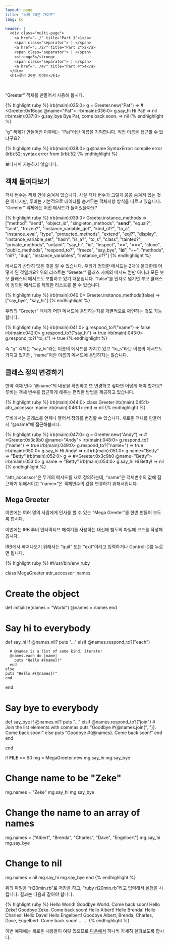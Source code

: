 ```yaml
---
layout: page
title: "루비 20분 가이드"
lang: ko

header: |
  <div class="multi-page">
    <a href="../" title="Part 1">1</a>
    <span class="separator"> | </span>
    <a href="../2/" title="Part 2">2</a>
    <span class="separator"> | </span>
    <strong>3</strong>
    <span class="separator"> | </span>
    <a href="../4/" title="Part 4">4</a>
  </div>
  <h1>루비 20분 가이드</h1>

---
```


“Greeter” 객체를 만들어서 사용해 봅시다.

{% highlight ruby %}
irb(main):035:0> g = Greeter.new("Pat")
=> #<Greeter:0x16cac @name="Pat">
irb(main):036:0> g.say_hi
Hi Pat!
=> nil
irb(main):037:0> g.say_bye
Bye Pat, come back soon.
=> nil
{% endhighlight %}

“g” 객체가 만들어진 이후에는 “Pat”이란 이름을 기억합니다. 직접 이름을 접근할 수 있냐구요?

{% highlight ruby %}
irb(main):038:0> g.@name
SyntaxError: compile error
(irb):52: syntax error
        from (irb):52
{% endhighlight %}

보다시피 가능하지 않습니다.

## 객체 들여다보기

객체 변수는 객체 안에 숨겨져 있습니다. 사실 객체 변수가 그렇게 꽁꽁 숨겨져 있는 것은 아니지만, 루비는 기본적으로 데이타를
숨겨두는 객체지향 방식을 따르고 있습니다. “Greeter” 객체에는 어떤 메서드가 들어있을까요?

{% highlight ruby %}
irb(main):039:0> Greeter.instance_methods
=> ["method", "send", "object_id", "singleton_methods",
  "__send__", "equal?", "taint", "frozen?",
    "instance_variable_get", "kind_of?", "to_a",
    "instance_eval", "type", "protected_methods", "extend",
    "eql?", "display", "instance_variable_set", "hash",
    "is_a?", "to_s", "class", "tainted?", "private_methods",
    "untaint", "say_hi", "id", "inspect", "==", "===",
    "clone", "public_methods", "respond_to?", "freeze",
    "say_bye", "__id__", "=~", "methods", "nil?", "dup",
    "instance_variables", "instance_of?"]
{% endhighlight %}

메서드가 상당히 많은 것을 알 수 있습니다. 우리가 정의한 메서드는 2개에 불과한데 어떻게 된 것일까요? 위의 리스트는
“Greeter” 클래스 자체의 메서드 뿐만 아니라 모든 부모 클래스의 메서드도 포함하고 있기 때문입니다. “false”를 인자로
넘기면 부모 클래스에 정의된 메서드를 제외한 리스트를 볼 수 있습니다.

{% highlight ruby %}
irb(main):040:0> Greeter.instance_methods(false)
=> ["say_bye", "say_hi"]
{% endhighlight %}

우리의 “Greeter” 객체가 어떤 메서드에 응답하는지를 개별적으로 확인하는 것도 가능합니다.

{% highlight ruby %}
irb(main):041:0> g.respond_to?("name")
=> false
irb(main):042:0> g.respond_to?("say_hi")
=> true
irb(main):043:0> g.respond_to?("to_s")
=> true
{% endhighlight %}

즉 “g” 객체는 “say\_hi”라는 이름의 메서드를 가지고 있고 “to\_s”라는 이름의 메서드도 가지고 있지만,
“name”이란 이름의 메서드에 응답하지는 않습니다.

## 클래스 정의 변경하기

만약 객체 변수 ”@name”의 내용을 확인하고 또 변경하고 싶다면 어떻게 해야 할까요? 루비는 객체 변수를 접근하게 해주는
편리한 방법을 제공하고 있습니다.

{% highlight ruby %}
irb(main):044:0> class Greeter
irb(main):045:1>   attr_accessor :name
irb(main):046:1> end
=> nil
{% endhighlight %}

루비에서는 클래스를 언제나 열어서 정의를 변경할 수 있습니다. 새로운 객체를 만들어서 ”@name”에 접근해봅시다.

{% highlight ruby %}
irb(main):047:0> g = Greeter.new("Andy")
=> #<Greeter:0x3c9b0 @name="Andy">
irb(main):048:0> g.respond_to?("name")
=> true
irb(main):049:0> g.respond_to?("name=")
=> true
irb(main):050:0> g.say_hi
Hi Andy!
=> nil
irb(main):051:0> g.name="Betty"
=> "Betty"
irb(main):052:0> g
=> #<Greeter:0x3c9b0 @name="Betty">
irb(main):053:0> g.name
=> "Betty"
irb(main):054:0> g.say_hi
Hi Betty!
=> nil
{% endhighlight %}

“attr\_accessor”은 두개의 메서드를 새로 정의하는데, “name”은 객체변수의 값에 접근하기 위해서이고
“name=”은 객체변수의 값을 변경하기 위해서입니다.

## Mega Greeter

이번에는 여러 명의 사람에게 인사를 할 수 있는 “Mega Greeter”를 한번 만들어 보도록 합시다.

이번에는 IRB 루비 인터랙티브 해석기를 사용하는 대신에 별도의 파일에 코드를 작성해봅시다.

IRB에서 빠져나오기 위해서는 “quit” 또는 “exit”이라고 입력하거나 Control-D를 누르면 됩니다.

{% highlight ruby %}
#!/usr/bin/env ruby

class MegaGreeter
  attr_accessor :names

  # Create the object
  def initialize(names = "World")
    @names = names
  end

  # Say hi to everybody
  def say_hi
    if @names.nil?
      puts "..."
    elsif @names.respond_to?("each")

      # @names is a list of some kind, iterate!
      @names.each do |name|
        puts "Hello #{name}!"
      end
    else
    puts "Hello #{@names}!"
    end
  end

  # Say bye to everybody
  def say_bye
    if @names.nil?
      puts "..."
    elsif @names.respond_to?("join")
      # Join the list elements with commas
      puts "Goodbye #{@names.join(", ")}.  Come back soon!"
    else
      puts "Goodbye #{@names}.  Come back soon!"
    end
  end

end

if __FILE__ == $0
  mg = MegaGreeter.new
  mg.say_hi
  mg.say_bye

  # Change name to be "Zeke"
  mg.names = "Zeke"
  mg.say_hi
  mg.say_bye

  # Change the name to an array of names
  mg.names = ["Albert", "Brenda", "Charles",
    "Dave", "Engelbert"]
  mg.say_hi
  mg.say_bye

  # Change to nil
  mg.names = nil
  mg.say_hi
  mg.say_bye
end
{% endhighlight %}

위의 파일을 “ri20min.rb”로 저장을 하고, “ruby ri20min.rb”라고 입력해서 실행을 시킵니다. 결과는 다음과
같아야 합니다.

{% highlight ruby %}
Hello World!
Goodbye World.  Come back soon!
Hello Zeke!
Goodbye Zeke.  Come back soon!
Hello Albert!
Hello Brenda!
Hello Charles!
Hello Dave!
Hello Engelbert!
Goodbye Albert, Brenda, Charles, Dave, Engelbert.  Come
back soon!
...
...
{% endhighlight %}

이번 예제에는 새로운 내용들이 여럿 있으므로 [다음에서](/ko/documentation/quickstart/4/) 하나씩 자세히
살펴보도록 합시다.

